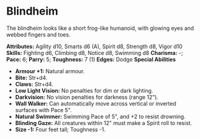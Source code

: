 # Blindheim

The blindheim looks like a short frog-like humanoid, with glowing
eyes and webbed fingers and toes.

**Attributes:** Agility d10, Smarts d6 (A), Spirit d8, Strength d8,
Vigor d10
**Skills:** Fighting d6, Climbing d8, Notice d8, Swimming d8
**Charisma:** -; **Pace:** 6; **Parry:** 5; **Toughness:** 7 (1)
**Edges:** Dodge
**Special Abilities**

- **Armour +1:** Natural armour.
- **Bite:** Str+d4.
- **Claws:** Str+d4.
- **Low Light Vision:** No penalties for dim or dark lighting.
- **Darkvision:** No vision penalties for darkness (range 12").
- **Wall Walker:** Can automatically move across vertical or inverted
surfaces with Pace 5".
- **Natural Swimmer:** Swimming Pace of 5", and +2 to resist drowning.
- **Blinding Gaze:** All creatures within 12" must make a Spirit roll
to resist.
- **Size -1:** Four feet tall; Toughness -1.
